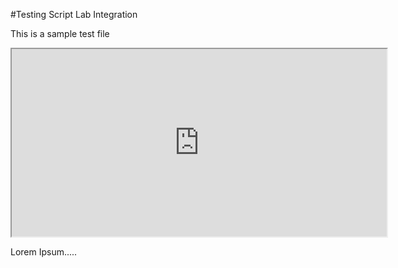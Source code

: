 #Testing Script Lab Integration

This is a sample test file

<iframe src="https://bornholm-edge.azurewebsites.net/#/view/gist/excel/0cc24cee687141d1c2726c0feea70911" style="height:300px; width:600px;"></iframe>


Lorem Ipsum.....
